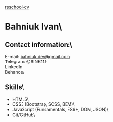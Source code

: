 [rsschool-cv](https://bink-git.github.io/rsschool-cv/cv)

# Bahniuk Ivan\

## Contact information:\

E-mail: bahniuk.dev@gmail.com\
Telegram: @BINK119\
LinkedIn\
Behance\

## Skills\

- HTML5\
- CSS3 (Bootstrap, SCSS, BEM)\
- JavaScript (Fundamentals, ES6+, DOM, JSON)\
- Git/GitHub\
